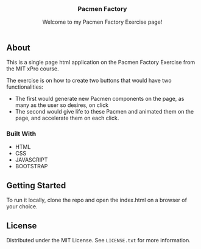 <!-- PROJECT LOGO -->
<br />
<div align="center">

  <h3 align="center">Pacmen Factory</h3>

  <p align="center">
    Welcome to my Pacmen Factory Exercise page!
    <br />
    <br />
  </p>
</div>



<!-- ABOUT THE PROJECT -->
## About


This is a single page html application on the Pacmen Factory Exercise from the MIT xPro course.

The exercise is on how to create two buttons that would have two functionalities:

* The first would generate new Pacmen components on the page, as many as the user so desires, on click
* The second would give life to these Pacmen and animated them on the page, and accelerate them on each click.




### Built With


* HTML
* CSS
* JAVASCRIPT
* BOOTSTRAP


<!-- GETTING STARTED -->
## Getting Started

To run it locally, clone the repo and open the index.html on a browser of your choice.


<!-- LICENSE -->
## License

Distributed under the MIT License. See `LICENSE.txt` for more information.


